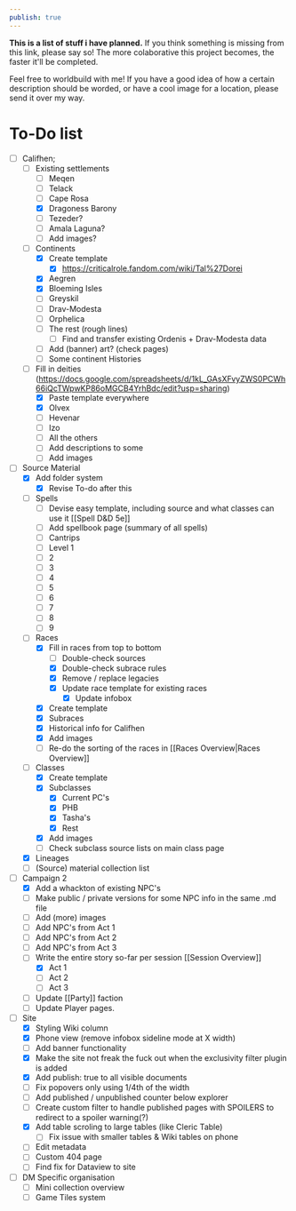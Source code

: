 ```yaml
---
publish: true
---
```


**This is a list of stuff i have planned.** If you think something is missing from this link, please say so! The more colaborative this project becomes, the faster it'll be completed.

Feel free to worldbuild with me! If you have a good idea of how a certain description should be worded, or have a cool image for a location, please send it over my way.
# To-Do list
- [ ] Califhen;
	- [ ] Existing settlements
		- [ ] Meqen
		- [ ] Telack
		- [ ] Cape Rosa
		- [x] Dragoness Barony
		- [ ] Tezeder?
		- [ ] Amala Laguna?
		- [ ] Add images?
	- [ ] Continents
		- [x] Create template
			- [x] https://criticalrole.fandom.com/wiki/Tal%27Dorei
		- [x] Aegren
		- [x] Bloeming Isles
		- [ ] Greyskil
		- [ ] Drav-Modesta
		- [ ] Orphelica
		- [ ] The rest (rough lines)
			- [ ] Find and transfer existing Ordenis + Drav-Modesta data
		- [ ] Add (banner) art? (check pages)
		- [ ] Some continent Histories
	- [ ] Fill in deities (https://docs.google.com/spreadsheets/d/1kL_GAsXFvyZWS0PCWh66iQcTWpwKP86oMGCB4YrhBdc/edit?usp=sharing)
		- [x] Paste template everywhere
		- [x] Olvex
		- [ ] Hevenar
		- [ ] Izo
		- [ ] All the others
		- [ ] Add descriptions to some
		- [ ] Add images
- [ ] Source Material
	- [x] Add folder system
		- [x] Revise To-do after this
	- [ ] Spells
		- [ ] Devise easy template, including source and what classes can use it [[Spell D&D 5e]]
		- [ ] Add spellbook page (summary of all spells)
		- [ ] Cantrips
		- [ ] Level 1
		- [ ] 2
		- [ ] 3
		- [ ] 4
		- [ ] 5
		- [ ] 6
		- [ ] 7
		- [ ] 8
		- [ ] 9
	- [ ] Races
		- [x] Fill in races from top to bottom
			- [ ] Double-check sources
			- [x] Double-check subrace rules
			- [x] Remove / replace legacies
			- [x] Update race template for existing races
				- [x] Update infobox
		- [x] Create template
		- [x] Subraces
		- [x] Historical info for Califhen
		- [x] Add images
		- [ ] Re-do the sorting of the races in [[Races Overview|Races Overview]]
	- [ ] Classes
		- [x] Create template
		- [x] Subclasses
			- [x] Current PC's
			- [x] PHB
			- [x] Tasha's
			- [x] Rest
		- [x] Add images
		- [ ] Check subclass source lists on main class page
	- [x] Lineages
	- [ ] (Source) material collection list
- [ ] Campaign 2
	- [x] Add a whackton of existing NPC's
	- [ ] Make public / private versions for some NPC info in the same .md file
	- [ ] Add (more) images
	- [ ] Add NPC's from Act 1
	- [ ] Add NPC's from Act 2
	- [ ] Add NPC's from Act 3
	- [ ] Write the entire story so-far per session [[Session Overview]]
		- [x] Act 1
		- [ ] Act 2
		- [ ] Act 3
	- [ ] Update [[Party]] faction
	- [ ] Update Player pages.
- [ ] Site
	- [x] Styling Wiki column
	- [x] Phone view (remove infobox sideline mode at X width)
	- [ ] Add banner functionality
	- [x] Make the site not freak the fuck out when the exclusivity filter plugin is added
	- [x] Add publish: true to all visible documents
	- [ ] Fix popovers only using 1/4th of the width
	- [ ] Add published / unpublished counter below explorer
	- [ ] Create custom filter to handle published pages with SPOILERS to redirect to a spoiler warning(?)
	- [x] Add table scroling to large tables (like Cleric Table)
		- [ ] Fix issue with smaller tables & Wiki tables on phone
	- [ ] Edit metadata
	- [ ] Custom 404 page
	- [ ] Find fix for Dataview to site
- [ ] DM Specific organisation
	- [ ] Mini collection overview
	- [ ] Game Tiles system